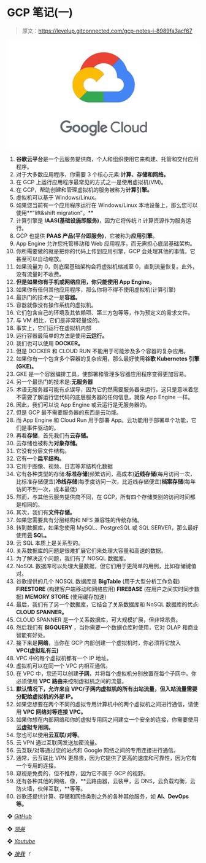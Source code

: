 # GCP 笔记(一)

> 原文：<https://levelup.gitconnected.com/gcp-notes-i-8989fa3acf67>

![](img/133b0b30aa306e47d4f43f06a5d320b4.png)

1.  **谷歌云平台**是一个云服务提供商，个人和组织使用它来构建、托管和交付应用程序。
2.  对于大多数应用程序，你需要 3 个核心元素:**计算、存储和网络。**
3.  在 GCP 上运行应用程序最常见的方式之一是使用虚拟机(VM)。
4.  在 GCP，帮助创建和管理虚拟机的服务被称为**计算引擎。**
5.  虚拟机可以基于 Windows/Linux。
6.  如果您当前有一个应用程序运行在 Windows/Linux 本地设备上，那么您可以使用**“lift&shift migration”。**
7.  计算引擎是 **IAAS(基础设施即服务)**，因为它将传统 it 计算资源作为服务运行。
8.  GCP 也提供 **PAAS 产品(平台即服务)**，它被称为**应用引擎**。
9.  App Engine 允许您托管移动和 Web 应用程序，而无需担心底层基础架构。
10.  你所需要做的就是把你的代码上传到应用引擎，GCP 会处理其他的事情。它甚至可以自动缩放。
11.  如果流量为 0，则底层基础架构会将虚拟机缩减至 0，直到流量恢复。此外，没有流量时不收费。
12.  **但是如果你有手机或网络应用，你只能使用 App Engine。**
13.  如果你有任何其他应用程序，那么你将不得不使用虚拟机(计算引擎)
14.  最热门的技术之一是**容器。**
15.  容器就像没有操作系统的虚拟机。
16.  它们包含自己的环境及其依赖项、第三方包等等，作为预定义的需求文件。
17.  与 VM 相比，它们是非常轻量级的。
18.  事实上，它们运行在虚拟机内部
19.  运行容器最简单的方法是使用**云运行。**
20.  我们也可以使用 **DOCKER。**
21.  但是 DOCKER 和 CLOUD RUN 不能用于可能涉及多个容器的复杂应用。
22.  如果你有一个包含多个容器的复杂应用，那么最好使用**谷歌 Kubernetes 引擎(GKE)。**
23.  GKE 是一个容器编排工具，使部署和管理多容器应用程序变得更加容易。
24.  另一个最热门的技术是:**无服务器**
25.  术语无服务器可能有点误导，因为它仍然需要服务器来运行。这只是意味着您不需要了解运行您代码的底层服务器的任何信息，就像 App Engine 一样。
26.  因此，我们可以说 App Engine 或云运行是无服务器的。
27.  但是 GCP 最不需要服务器的东西是云功能。
28.  而 App Engine 和 Cloud Run 用于部署 App。云功能用于部署单个功能，它们是事件驱动的。
29.  再看**存储**，首先我们有**云存储。**
30.  云存储也被称为**对象存储。**
31.  它没有分层文件结构。
32.  它有一个**扁平结构。**
33.  它用于图像、视频、日志等非结构化数据
34.  它有各种类型的存储:**标准存储**(频繁访问，高成本)**近线存储**(每月访问一次，比标准存储便宜)**冷线存储**(每季度访问一次，比近线存储便宜)**档案存储**(每年访问不到一次，成本最低)
35.  然而，与其他云服务提供商不同，在 GCP，所有四个存储类别的访问时间都是相同的。
36.  其次，我们有**文件存储。**
37.  如果您需要具有分层结构和 NFS 兼容性的传统存储。
38.  转到数据库，如果您使用 MySQL、PostgreSQL 或 SQL SERVER，那么最好使用**云 SQL。**
39.  云 SQL 本质上是关系型的。
40.  关系数据库的问题是很难扩展它们来处理大容量和高速的数据。
41.  为了解决这个问题，我们有了 NOSQL 数据库。
42.  NoSQL 数据库可以处理大量数据，但它们用于更简单的用例，比如存储键值对。
43.  谷歌提供的几个 NOSQL 数据库是 **BigTable** (用于大型分析工作负载) **FIRESTORE** (构建客户端移动和网络应用) **FIREBASE** (在用户之间实时同步数据) **MEMORY STORE** (使用缓存加速)
44.  最后，我们有了另一个数据库，它结合了关系数据库和 NoSQL 数据库的优点: **CLOUD SPANNER。**
45.  CLOUD SPANNER 是一个关系数据库，可大规模扩展，但非常昂贵。
46.  然后我们有 **BIGQUERY** ，当你需要一个数据仓库时使用，它对 OLAP 和商业智能有好处。
47.  接下来是**网络**，当你在 GCP 内部创建一个虚拟机时，你必须将它放入 **VPC(虚拟私有云)**
48.  VPC 中的每个虚拟机都有一个 IP 地址。
49.  虚拟机可以在同一个 VPC 内相互通信。
50.  在 VPC 中，您还可以创建**子网**，并将每个虚拟机分别放置在每个子网中。你必须使用 **VPC 路由**来控制虚拟机之间的流量。
51.  **默认情况下，允许来自 VPC/子网内虚拟机的所有出站流量，但入站流量需要分配给虚拟机的外部 IP。**
52.  如果您想要在两个不同的虚拟专用计算机中的两个虚拟机之间进行通信，请使用 **VPC 网络对等连接 VPC。**
53.  如果你想在内部网络和你的虚拟专用网之间建立一个安全的连接，你需要使用**云虚拟专用网。**
54.  您也可以使用**云互联/对等**。
55.  云 VPN 通过互联网发送加密流量。
56.  云互联/对等通过您的站点和 Google 网络之间的专用连接进行通信。
57.  通常，云互联比 VPN 更昂贵，因为它提供了更高的速度和可靠性，因为它有一个专用的连接。
58.  窥视是免费的，但不推荐，因为它不属于 GCP 的视野。
59.  还有各种其他的网络，像，**云路由器，云装甲，云 DNS，云负载均衡，云防火墙，伙伴互联，**等等。
60.  谷歌还提供计算、存储和网络类别之外的各种其他服务，如 **AI、DevOps 等。**

❖ [*GitHub*](https://github.com/ritchiepulikottil/)

❖ [*领英*](https://www.linkedin.com/in/ritchie-pulikottil-6876341aa/)

❖ [*Youtube*](https://heylink.me/rp1/)

❖ [*接我*](https://ritchiepulikottil.netlify.app/) *！*